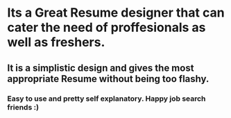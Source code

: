 # Its a Great Resume designer that can cater the need of proffesionals as well as freshers.
## It is a simplistic design and gives the most appropriate Resume without being too flashy.
### Easy to use and pretty self explanatory. Happy job search friends :)